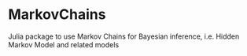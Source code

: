 # MarkovChains
Julia package to use Markov Chains for Bayesian inference, i.e. Hidden
Markov Model and related models

